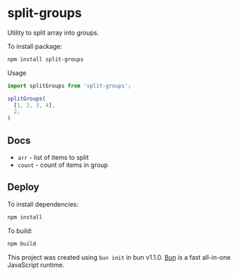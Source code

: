 # split-groups

Utility to split array into groups.

To install package:

```bash
npm install split-groups
```

Usage

```javascript
import splitGroups from 'split-groups';

splitGroups(
  [1, 2, 3, 4],
  2,
)
```

## Docs

- `arr` - list of items to split
- `count` - count of items in group

## Deploy

To install dependencies:

```bash
npm install
```

To build:

```bash
npm build
```

This project was created using `bun init` in bun v1.1.0. [Bun](https://bun.sh) is a fast all-in-one JavaScript runtime.
